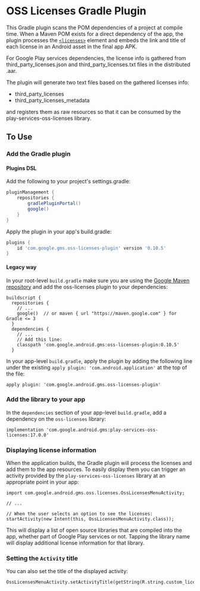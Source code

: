 # OSS Licenses Gradle Plugin

This Gradle plugin scans the POM dependencies of a project at compile time.
When a Maven POM exists for a direct dependency of the app, the plugin processes
the [`<licenses>`](https://maven.apache.org/pom.html#Licenses) element and
embeds the link and title of each license in an Android asset in the final app
APK.

For Google Play services dependencies, the license info is gathered from
third_party_licenses.json and third_party_licenses.txt files in the distributed
.aar.

The plugin will generate two text files based on the gathered licenses info:

  * third_party_licenses
  * third_party_licenses_metadata

and registers them as raw resources so that it can be consumed by the
play-services-oss-licenses library.

## To Use

### Add the Gradle plugin

#### Plugins DSL

Add the following to your project's settings.gradle:

```groovy
pluginManagement {
    repositories {
        gradlePluginPortal()
        google()
    }
}
```

Apply the plugin in your app's build.gradle:

```groovy
plugins {
    id 'com.google.gms.oss-licenses-plugin' version '0.10.5'
}
```

#### Legacy way

In your root-level `build.gradle` make sure you are using the
[Google Maven repository](https://developer.android.com/studio/build/dependencies#google-maven)
and add the oss-licenses plugin to your dependencies:

    buildscript {
      repositories {
        // ...
        google()  // or maven { url "https://maven.google.com" } for Gradle <= 3
      }
      dependencies {
        // ...
        // Add this line:
        classpath 'com.google.android.gms:oss-licenses-plugin:0.10.5'
      }

In your app-level `build.gradle`, apply the plugin by adding the following line
under the existing `apply plugin: 'com.android.application'` at the top of the
file:

    apply plugin: 'com.google.android.gms.oss-licenses-plugin'

### Add the library to your app

In the `dependencies` section of your app-level `build.gradle`, add a dependency
on the `oss-licenses` library:

    implementation 'com.google.android.gms:play-services-oss-licenses:17.0.0'

### Displaying license information

When the application builds, the Gradle plugin will process the licenses and
add them to the app resources. To easily display them you can trigger an
activity provided by the `play-services-oss-licenses` library at an appropriate
point in your app:

    import com.google.android.gms.oss.licenses.OssLicensesMenuActivity;

    // ...

    // When the user selects an option to see the licenses:
    startActivity(new Intent(this, OssLicensesMenuActivity.class));

This will display a list of open source libraries that are compiled into the
app, whether part of Google Play services or not. Tapping the library name will
display additional license information for that library.

### Setting the `Activity` title

You can also set the title of the displayed activity:

    OssLicensesMenuActivity.setActivityTitle(getString(R.string.custom_license_title));
